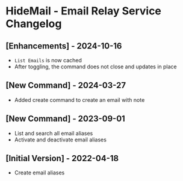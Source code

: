 # HideMail - Email Relay Service Changelog

##  [Enhancements] - 2024-10-16

- `List Emails` is now cached
- After toggling, the command does not close and updates in place

##  [New Command] - 2024-03-27

- Added create command to create an email with note

##  [New Command] - 2023-09-01

- List and search all email aliases
- Activate and deactivate email aliases

## [Initial Version] - 2022-04-18

- Create email aliases
